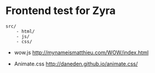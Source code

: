 Frontend test for Zyra
===============

```
src/
    - html/
    - js/
    - css/
```

- wow.js
http://mynameismatthieu.com/WOW/index.html

- Animate.css
http://daneden.github.io/animate.css/


